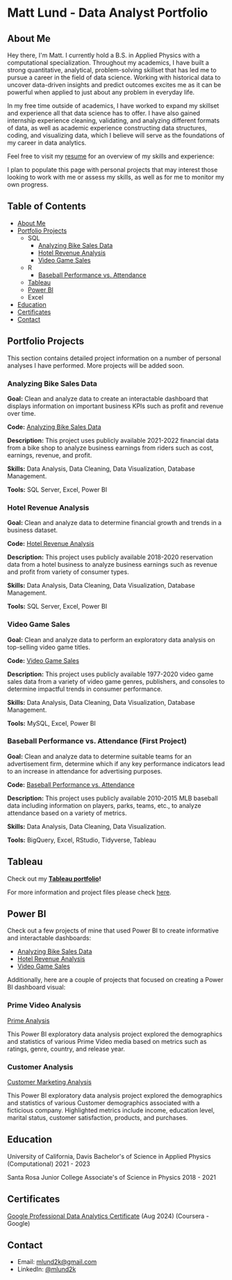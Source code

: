 # Matt Lund - Data Analyst Portfolio

## About Me
Hey there, I'm Matt. I currently hold a B.S. in Applied Physics with a computational specialization. Throughout my academics, I have built a strong quantitative, analytical, problem-solving skillset that has led me to pursue a career in the field of data science. Working with historical data to uncover data-driven insights and predict outcomes excites me as it can be powerful when applied to just about any problem in everyday life.

In my free time outside of academics, I have worked to expand my skillset and experience all that data science has to offer. I have also gained internship experience cleaning, validating, and analyzing different formats of data, as well as academic experience constructing data structures, coding, and visualizing data, which I believe will serve as the foundations of my career in data analytics.

Feel free to visit my [resume](https://github.com/mlund2k/mlund2k.github.io/blob/main/ML%20resume%209_12.pdf) for an overview of my skills and experience:

I plan to populate this page with personal projects that may interest those looking to work with me or assess my skills, as well as for me to monitor my own progress.

## Table of Contents
- [About Me](https://github.com/mlund2k/mlund2k.github.io?tab=readme-ov-file#about-me)
- [Portfolio Projects](https://github.com/mlund2k/mlund2k.github.io?tab=readme-ov-file#portfolio-projects)
  - SQL
    - [Analyzing Bike Sales Data](https://github.com/mlund2k/mlund2k.github.io?tab=readme-ov-file#analyzing-bike-sales-data)
    - [Hotel Revenue Analysis](https://github.com/mlund2k/mlund2k.github.io?tab=readme-ov-file#hotel-revenue-analysis)
    - [Video Game Sales](https://github.com/mlund2k/mlund2k.github.io?tab=readme-ov-file#video-game-sales)
  - R
    - [Baseball Performance vs. Attendance](https://github.com/mlund2k/mlund2k.github.io?tab=readme-ov-file#baseball-performance-vs-attendance-first-project)
  - [Tableau](https://github.com/mlund2k/mlund2k.github.io?tab=readme-ov-file#tableau)
  - [Power BI](https://github.com/mlund2k/mlund2k.github.io?tab=readme-ov-file#power-bi)
  - Excel
- [Education](https://github.com/mlund2k/mlund2k.github.io?tab=readme-ov-file#education)
- [Certificates](https://github.com/mlund2k/mlund2k.github.io?tab=readme-ov-file#certificates)
- [Contact](https://github.com/mlund2k/mlund2k.github.io?tab=readme-ov-file#contact)

## Portfolio Projects
This section contains detailed project information on a number of personal analyses I have performed. More projects will be added soon.

### Analyzing Bike Sales Data

**Goal:** Clean and analyze data to create an interactable dashboard that displays information on important business KPIs such as profit and revenue over time.

**Code:** [Analyzing Bike Sales Data](https://github.com/mlund2k/Analyzing-Bike-Sales-Data)

**Description:** This project uses publicly available 2021-2022 financial data from a bike shop to analyze business earnings from riders such as cost, earnings, revenue, and profit.

**Skills:** Data Analysis, Data Cleaning, Data Visualization, Database Management.

**Tools:** SQL Server, Excel, Power BI  


### Hotel Revenue Analysis

**Goal:** Clean and analyze data to determine financial growth and trends in a business dataset.

**Code:** [Hotel Revenue Analysis](https://github.com/mlund2k/Hotel-Revenue-Analysis)

**Description:** This project uses publicly available 2018-2020 reservation data from a hotel business to analyze business earnings such as revenue and profit from variety of consumer types.

**Skills:** Data Analysis, Data Cleaning, Data Visualization, Database Management.

**Tools:** SQL Server, Excel, Power BI  


### Video Game Sales

**Goal:** Clean and analyze data to perform an exploratory data analysis on top-selling video game titles.

**Code:** [Video Game Sales](https://github.com/mlund2k/Video-Game-Sales)

**Description:** This project uses publicly available 1977-2020 video game sales data from a variety of video game genres, publishers, and consoles to determine impactful trends in consumer performance.

**Skills:** Data Analysis, Data Cleaning, Data Visualization, Database Management.

**Tools:** MySQL, Excel, Power BI  
  


### Baseball Performance vs. Attendance (First Project)

**Goal:** Clean and analyze data to determine suitable teams for an advertisement firm, determine which if any key performance indicators lead to an increase in attendance for advertising purposes.

**Code:** [Baseball Performance vs. Attendance](https://github.com/mlund2k/Project-1-Baseball-Performance-vs.-Attendance)

**Description:** This project uses publicly available 2010-2015 MLB baseball data including information on players, parks, teams, etc., to analyze attendance based on a variety of metrics.

**Skills:** Data Analysis, Data Cleaning, Data Visualization.

**Tools:** BigQuery, Excel, RStudio, Tidyverse, Tableau


## Tableau

Check out my **[Tableau portfolio](https://public.tableau.com/app/profile/matt.matt4307/vizzes)!**

For more information and project files please check [here](https://github.com/mlund2k/Tableau-Projects/blob/main/README.md).


## Power BI

Check out a few projects of mine that used Power BI to create informative and interactable dashboards:
- [Analyzing Bike Sales Data](https://github.com/mlund2k/Analyzing-Bike-Sales-Data)
- [Hotel Revenue Analysis](https://github.com/mlund2k/Hotel-Revenue-Analysis)
- [Video Game Sales](https://github.com/mlund2k/Video-Game-Sales)

Additionally, here are a couple of projects that focused on creating a Power BI dashboard visual:

### Prime Video Analysis

[Prime Analysis](https://github.com/mlund2k/Prime-Analysis)

This Power BI exploratory data analysis project explored the demographics and statistics of various Prime Video media based on metrics such as ratings, genre, country, and release year.

### Customer Analysis

[Customer Marketing Analysis](https://github.com/mlund2k/Customer-Analysis)

This Power BI exploratory data analysis project explored the demographics and statistics of various Customer demographics associated with a ficticious company. Highlighted metrics include income, education level, marital status, customer satisfaction, products, and purchases.

## Education
University of California, Davis
Bachelor's of Science in Applied Physics (Computational)
2021 - 2023

Santa Rosa Junior College
Associate's of Science in Physics
2018 - 2021

## Certificates
[Google Professional Data Analytics Certificate](https://www.coursera.org/account/accomplishments/professional-cert/L3QO2FLARU86?utm_campaign=sharing_cta&utm_content=cert_image&utm_medium=certificate&utm_product=prof&utm_source=link) (Aug 2024) (Coursera - Google)

## Contact
- Email: mlund2k@gmail.com
- LinkedIn: [@mlund2k](https://www.linkedin.com/in/mattlund2k)
